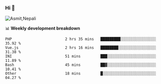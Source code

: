 ### Hi 👋

![Asmit,Nepali](https://media.giphy.com/media/L8K62iTDkzGX6/giphy.gif)
<!--
**asmit99nepali/asmit99nepali** is a ✨ _special_ ✨ repository because its `README.md` (this file) appears on your GitHub profile.

Here are some ideas to get you started:

- 🔭 I’m currently working on ...
- 🌱 I’m currently learning ...
- 👯 I’m looking to collaborate on ...
- 🤔 I’m looking for help with ...
- 💬 Ask me about ...
- 📫 How to reach me: ...
- 😄 Pronouns: ...
- ⚡ Fun fact: ...
-->


📊 **Weekly development breakdown**
<!--START_SECTION:waka-->

```text
PHP                        2 hrs 35 mins   █████████░░░░░░░░░░░░░░░░   35.92 %
Vue.js                     2 hrs 16 mins   ████████░░░░░░░░░░░░░░░░░   31.38 %
INI                        51 mins         ███░░░░░░░░░░░░░░░░░░░░░░   11.89 %
Bash                       45 mins         ██▓░░░░░░░░░░░░░░░░░░░░░░   10.41 %
Other                      18 mins         █░░░░░░░░░░░░░░░░░░░░░░░░   04.27 %
```

<!--END_SECTION:waka-->

